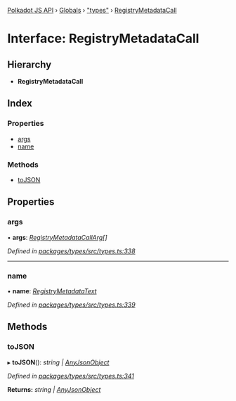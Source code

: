 [Polkadot JS API](../README.md) › [Globals](../globals.md) › ["types"](../modules/_types_.md) › [RegistryMetadataCall](_types_.registrymetadatacall.md)

# Interface: RegistryMetadataCall

## Hierarchy

* **RegistryMetadataCall**

## Index

### Properties

* [args](_types_.registrymetadatacall.md#args)
* [name](_types_.registrymetadatacall.md#name)

### Methods

* [toJSON](_types_.registrymetadatacall.md#tojson)

## Properties

###  args

• **args**: *[RegistryMetadataCallArg](_types_.registrymetadatacallarg.md)[]*

*Defined in [packages/types/src/types.ts:338](https://github.com/polkadot-js/api/blob/c1c537a3b5/packages/types/src/types.ts#L338)*

___

###  name

• **name**: *[RegistryMetadataText](_types_.registrymetadatatext.md)*

*Defined in [packages/types/src/types.ts:339](https://github.com/polkadot-js/api/blob/c1c537a3b5/packages/types/src/types.ts#L339)*

## Methods

###  toJSON

▸ **toJSON**(): *string | [AnyJsonObject](_types_.anyjsonobject.md)*

*Defined in [packages/types/src/types.ts:341](https://github.com/polkadot-js/api/blob/c1c537a3b5/packages/types/src/types.ts#L341)*

**Returns:** *string | [AnyJsonObject](_types_.anyjsonobject.md)*
